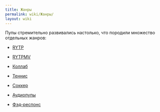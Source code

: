 ```yaml
---
title: Жанры
permalink: wiki/Жанры/
layout: wiki
---
```


Пупы стремительно развивались настолько, что породили множество
отдельных жанров:

-   [RYTP](/wiki/RYTP "wikilink")

<!-- -->

-   [RYTPMV](/wiki/RYTPMV "wikilink")

<!-- -->

-   [Коллаб](Коллаб "wikilink")

<!-- -->

-   [Теннис](Теннис "wikilink")

<!-- -->

-   [Соккер](Соккер "wikilink")

<!-- -->

-   [Аудиопупы](Аудиопупы "wikilink")

<!-- -->

-   [Фэд-респонс](Фэд-респонс "wikilink")
